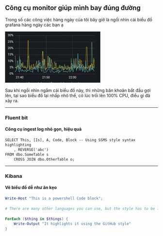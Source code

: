 ## Công cụ monitor giúp mình bay đúng đường

Trong số các công việc hàng ngày của tôi bây giờ là ngồi nhìn cái biểu đồ grafana hàng ngày các bạn ạ

![Grafana](https://github.com/chungnn/chungnn.github.io/blob/cd1625b2b0c7c79b05bc209af532db4f8b2c3683/images/grafana.png?raw=true)

Sau khi ngồi nhìn ngắm cái biểu đồ này, thì những băn khoăn bắt đầu gợi lên, tại sao biểu đồ lại nhấp nhô thế, có lúc trồi lên 100% CPU, điều gì đã xảy ra.

---

### Fluent bit

#### Công cụ ingest log nhỏ gọn, hiệu quả

```tsql
SELECT This, [Is], A, Code, Block -- Using SSMS style syntax highlighting
    , REVERSE('abc')
FROM dbo.SomeTable s
    CROSS JOIN dbo.OtherTable o;
```

---

### Kibana

#### Vẽ biểu đồ dễ như ăn kẹo

```powershell
Write-Host "This is a powershell Code block";

# There are many other languages you can use, but the style has to be loaded first

ForEach ($thing in $things) {
    Write-Output "It highlights it using the GitHub style"
}
```